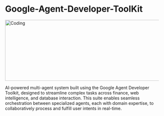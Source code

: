 # Google-Agent-Developer-ToolKit

<img align="top" height = 200 alt="Coding" width="900" src="https://miro.medium.com/v2/resize:fit:1200/1*-EyccfIyyvstrjlh3qSjuw.png">

AI-powered multi-agent system built using the Google Agent Developer Toolkit, designed to streamline complex tasks across finance, web intelligence, and database interaction. This suite enables seamless orchestration between specialized agents, each with domain expertise, to collaboratively process and fulfill user intents in real-time.
